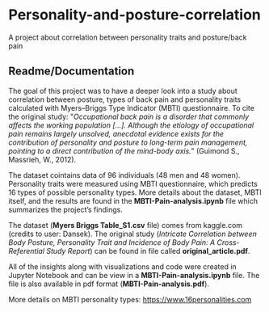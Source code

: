 # Personality-and-posture-correlation
A project about correlation between personality traits and posture/back pain

## Readme/Documentation

The goal of this project was to have a deeper look into a study about correlation between posture, types of back pain and personality traits calculated with Myers–Briggs Type Indicator (MBTI)  questionnaire. 
To cite the original study: "<em>Occupational back pain is a disorder that commonly affects the working population […]. Although the etiology of occupational pain remains largely unsolved, anecdotal evidence exists for the contribution of personality and posture to long-term pain management, pointing to a direct contribution of the mind-body axis.</em>” (Guimond S., Massrieh, W., 2012).

The dataset cointains data of 96 individuals (48 men and  48 women). Personality traits were measured using MBTI questionnaire, which predicts 16 types of possible personality types.
More details about the dataset, MBTI itself, and the results are found in the **MBTI-Pain-analysis.ipynb** file which summarizes the project’s findings.





The dataset (**Myers Briggs Table_S1.csv** file) comes from kaggle.com (credits to user: Dansek).
The original study (<em>Intricate Correlation between Body Posture, Personality Trait and Incidence of Body Pain: A Cross-Referential Study Report</em>)  can be found in file called **original_article.pdf**.


All of the insights along with visualizations and code were created in Jupyter Notebook and can be view in a **MBTI-Pain-analysis.ipynb** file. The file is also available in pdf format (**MBTI-Pain-analysis.pdf**). 

More details on MBTI personality types: https://www.16personalities.com
